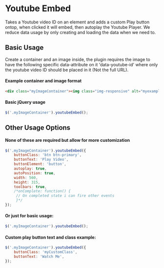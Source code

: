 # Youtube Embed
Takes a Youtube video ID on an element and adds a custom Play button ontop, when clicked it will embed, then autoplay the Youtube Player.
We reduce data usage by only creating and loading the data when we need to.

## Basic Usage
Create a container and an image inside, the plugin requires the image to have the following specific data-attribute on it 'data-youtube-id' where only the youtube video ID should be placed in it (Not the full URL).
#### Example container and image format
```html
<div class="myImageContainer"><img class="img-responsive" alt="myexampleimg" src="http://placehold.it/500" data-youtube-id="iNJdPyoqt8U" /></div>
```

#### Basic jQuery usage
```javascript
$('.myImageContainer').youtubeEmbed();
```

## Other Usage Options
#### None of these are required but allow for more customization
```javascript
$('.myImageContainer').youtubeEmbed({
    buttonClass: 'btn btn-primary',
    buttonText: 'Play Video',
    buttonElement: 'button',
    autoplay: true,
    autoPosition: true,
    width: 560,
    height: 315,
    toolbars: true,
    /*onComplete: function() {
     // On completed state i can fire other events
     }*/
});
```

#### Or just for basic usage:
```javascript
$('.myImageContainer').youtubeEmbed();
```

#### Custom play button text and class example:
```javascript
$('.myImageContainer').youtubeEmbed({
    buttonClass: 'myCustomClass',
    buttonText: 'Watch Me',
});
```
